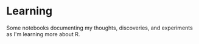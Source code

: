 # Learning

Some notebooks documenting my thoughts, discoveries, and experiments as I'm learning more about R.
